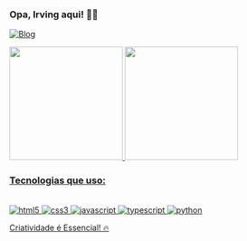 ### Opa, Irving aqui! 🤙🏼

[![Blog](https://img.shields.io/badge/LinkedIn-0077B5?style=for-the-badge&logo=linkedin&logoColor=white)](https://www.linkedin.com/in/irving-cesar/)

<div>
<a href="https://github.com/irving-Cesar">
  <img height="200em" src="https://github-readme-stats.vercel.app/api?username=irving-Cesar&t&theme=dark&show_icons=true">
  <img height="200em" src="https://github-readme-stats.vercel.app/api/top-langs/?username=irving-Cesar&layout=compact&theme=dark&langs_count=16">
</div>

### Tecnologias que uso:
<div style = "display: inline_block"><br/>
  <img aling="center" alt="html5" src="https://img.shields.io/badge/HTML5-E34F26?style=for-the-badge&logo=html5&logoColor=white"/>
  <img aling="center" alt="css3" src="https://img.shields.io/badge/CSS3-1572B6?style=for-the-badge&logo=css3&logoColor=white"/>
  <img aling="center" alt="javascript" src="https://img.shields.io/badge/JavaScript-F7DF1E?style=for-the-badge&logo=javascript&logoColor=black"/>
  <img aling="center" alt="typescript" src="https://img.shields.io/badge/TypeScript-007ACC?style=for-the-badge&logo=typescript&logoColor=white"/>
  <img aling="center" alt="python" src="https://img.shields.io/badge/Python-3776AB?style=for-the-badge&logo=python&logoColor=white"/>
</div>

Criatividade é Essencial! 🔥
